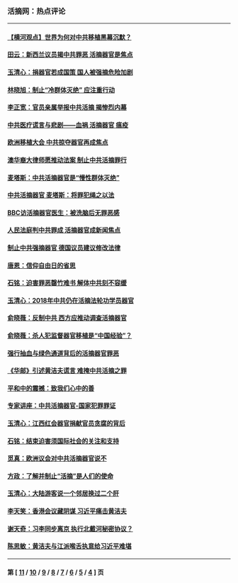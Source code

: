 ### 活摘网：热点评论
---
#### [【横河观点】世界为何对中共移植黑幕沉默？](../../pages/nf5879/n13244249.md?06280430) 
#### [田云：新西兰议员揭中共罪恶 活摘器官是焦点](../../pages/nf5879/n13070629.md?06280430) 
#### [玉清心：捐器官若成国策 国人被强摘危险加剧](../../pages/nf5879/n12802713.md?06280430) 
#### [林晓旭：制止“冷群体灭绝” 应注重行动](../../pages/nf5879/n12779736.md?06280430) 
#### [李正宽：官员亲属举报中共活摘 揭惨烈内幕](../../pages/nf5879/n12684490.md?06280430) 
#### [中共医疗谎言与悲剧——血祸 活摘器官 瘟疫](../../pages/nf5879/n12372103.md?06280430) 
#### [欧洲移植大会 中共掠夺器官再成焦点](../../pages/nf5879/n11538883.md?06280430) 
#### [澳华裔大律师愿推动法案 制止中共活摘罪行](../../pages/nf5879/n11377039.md?06280430) 
#### [麦塔斯：中共活摘器官是“慢性群体灭绝”](../../pages/nf5879/n11350529.md?06280430) 
#### [中共活摘器官 麦塔斯：将罪犯绳之以法](../../pages/nf5879/n11347973.md?06280430) 
#### [BBC访活摘器官医生：被洗脑后无罪恶感](../../pages/nf5879/n11335935.md?06280430) 
#### [人民法庭判中共罪成 活摘器官成新闻焦点](../../pages/nf5879/n11331578.md?06280430) 
#### [制止中共强摘器官 德国议员建议修改法律](../../pages/nf5879/n11249451.md?06280430) 
#### [唐恩：信仰自由日的省思](../../pages/nf5879/n11003525.md?06280430) 
#### [石铭：迫害罪恶罄竹难书  解体中共刻不容缓](../../pages/nf5879/n10942855.md?06280430) 
#### [玉清心：2018年中共仍在活摘法轮功学员器官](../../pages/nf5879/n10914646.md?06280430) 
#### [俞晓薇：反制中共 西方应推动调查活摘器官](../../pages/nf5879/n10794671.md?06280430) 
#### [俞晓薇：杀人犯监督器官移植是“中国经验”？](../../pages/nf5879/n10466427.md?06280430) 
#### [强行抽血与绿色通道背后的活摘器官罪恶](../../pages/nf5879/n10004708.md?06280430) 
#### [《华邮》引述黄洁夫谎言 难掩中共活摘之罪](../../pages/nf5879/n9642309.md?06280430) 
#### [平和中的震撼：致我们心中的善](../../pages/nf5879/n9021123.md?06280430) 
#### [专家讲座：中共活摘器官-国家犯罪罪证](../../pages/nf5879/n8828153.md?06280430) 
#### [玉清心：江西红会器官捐献官员贪腐的背后](../../pages/nf5879/n8522122.md?06280430) 
#### [石铭：结束迫害须国际社会的关注和支持](../../pages/nf5879/n8443497.md?06280430) 
#### [觅真：欧洲议会对中共活摘器官说不](../../pages/nf5879/n8337486.md?06280430) 
#### [方政：了解并制止“活摘”是人们的使命](../../pages/nf5879/n8329214.md?06280430) 
#### [玉清心：大陆游客说一个邻居换过二个肝](../../pages/nf5879/n8291404.md?06280430) 
#### [李天笑：香港会议藏阴谋 习近平痛击黄洁夫](../../pages/nf5879/n8241459.md?06280430) 
#### [谢天奇：习李同步离京 执行北戴河秘密协议？](../../pages/nf5879/n8230418.md?06280430) 
#### [陈思敏：黄洁夫与江派喉舌执意给习近平难堪](../../pages/nf5879/n8222166.md?06280430) 

---
#### 第 [ [11](./11.md?06280430) / [10](./10.md?06280430) / [9](./9.md?06280430) / [8](./8.md?06280430) / [7](./7.md?06280430) / [6](./6.md?06280430) / [5](./5.md?06280430) / [4](./4.md?06280430) ] 页
